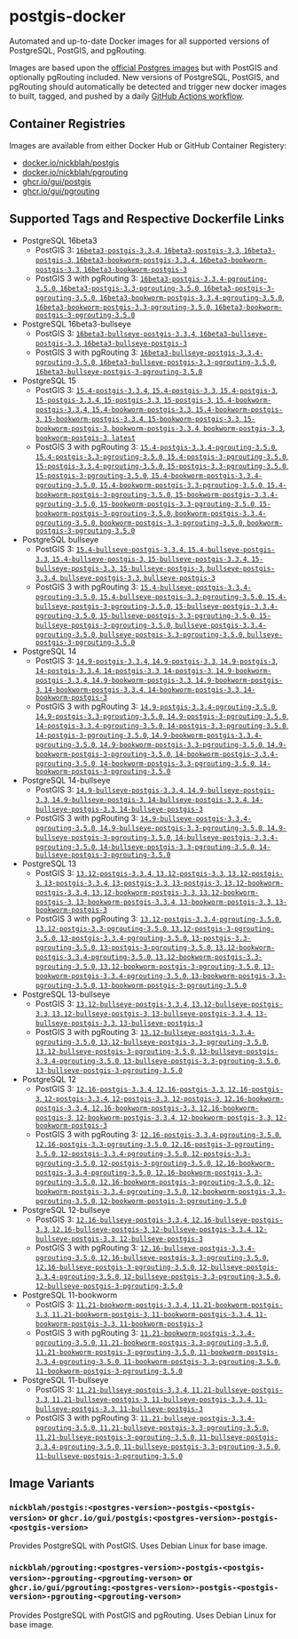 # postgis-docker

Automated and up-to-date Docker images for all supported versions of PostgreSQL, PostGIS, and pgRouting.

Images are based upon the [official Postgres images](https://hub.docker.com/_/postgres) but with PostGIS and optionally pgRouting included. New versions of PostgreSQL, PostGIS, and pgRouting should automatically be detected and trigger new docker images to built, tagged, and pushed by a daily [GitHub Actions workflow](https://github.com/GUI/postgis-docker/blob/main/.github/workflows/main.yml).

## Container Registries

Images are available from either Docker Hub or GitHub Container Registery:

- [docker.io/nickblah/postgis](https://hub.docker.com/r/nickblah/postgis)
- [docker.io/nickblah/pgrouting](https://hub.docker.com/r/nickblah/pgrouting)
- [ghcr.io/gui/postgis](https://github.com/users/GUI/packages/container/package/postgis)
- [ghcr.io/gui/pgrouting](https://github.com/users/GUI/packages/container/package/pgrouting)

## Supported Tags and Respective Dockerfile Links

- PostgreSQL 16beta3
  - PostGIS 3: [`16beta3-postgis-3.3.4`, `16beta3-postgis-3.3`, `16beta3-postgis-3`, `16beta3-bookworm-postgis-3.3.4`, `16beta3-bookworm-postgis-3.3`, `16beta3-bookworm-postgis-3`](https://github.com/GUI/variant-docker/blob/main/16/bookworm/postgis-3/Dockerfile)
  - PostGIS 3 with pgRouting 3: [`16beta3-postgis-3.3.4-pgrouting-3.5.0`, `16beta3-postgis-3.3-pgrouting-3.5.0`, `16beta3-postgis-3-pgrouting-3.5.0`, `16beta3-bookworm-postgis-3.3.4-pgrouting-3.5.0`, `16beta3-bookworm-postgis-3.3-pgrouting-3.5.0`, `16beta3-bookworm-postgis-3-pgrouting-3.5.0`](https://github.com/GUI/variant-docker/blob/main/16/bookworm/postgis-3-pgrouting-3/Dockerfile)
- PostgreSQL 16beta3-bullseye
  - PostGIS 3: [`16beta3-bullseye-postgis-3.3.4`, `16beta3-bullseye-postgis-3.3`, `16beta3-bullseye-postgis-3`](https://github.com/GUI/variant-docker/blob/main/16/bullseye/postgis-3/Dockerfile)
  - PostGIS 3 with pgRouting 3: [`16beta3-bullseye-postgis-3.3.4-pgrouting-3.5.0`, `16beta3-bullseye-postgis-3.3-pgrouting-3.5.0`, `16beta3-bullseye-postgis-3-pgrouting-3.5.0`](https://github.com/GUI/variant-docker/blob/main/16/bullseye/postgis-3-pgrouting-3/Dockerfile)
- PostgreSQL 15
  - PostGIS 3: [`15.4-postgis-3.3.4`, `15.4-postgis-3.3`, `15.4-postgis-3`, `15-postgis-3.3.4`, `15-postgis-3.3`, `15-postgis-3`, `15.4-bookworm-postgis-3.3.4`, `15.4-bookworm-postgis-3.3`, `15.4-bookworm-postgis-3`, `15-bookworm-postgis-3.3.4`, `15-bookworm-postgis-3.3`, `15-bookworm-postgis-3`, `bookworm-postgis-3.3.4`, `bookworm-postgis-3.3`, `bookworm-postgis-3`, `latest`](https://github.com/GUI/variant-docker/blob/main/15/bookworm/postgis-3/Dockerfile)
  - PostGIS 3 with pgRouting 3: [`15.4-postgis-3.3.4-pgrouting-3.5.0`, `15.4-postgis-3.3-pgrouting-3.5.0`, `15.4-postgis-3-pgrouting-3.5.0`, `15-postgis-3.3.4-pgrouting-3.5.0`, `15-postgis-3.3-pgrouting-3.5.0`, `15-postgis-3-pgrouting-3.5.0`, `15.4-bookworm-postgis-3.3.4-pgrouting-3.5.0`, `15.4-bookworm-postgis-3.3-pgrouting-3.5.0`, `15.4-bookworm-postgis-3-pgrouting-3.5.0`, `15-bookworm-postgis-3.3.4-pgrouting-3.5.0`, `15-bookworm-postgis-3.3-pgrouting-3.5.0`, `15-bookworm-postgis-3-pgrouting-3.5.0`, `bookworm-postgis-3.3.4-pgrouting-3.5.0`, `bookworm-postgis-3.3-pgrouting-3.5.0`, `bookworm-postgis-3-pgrouting-3.5.0`](https://github.com/GUI/variant-docker/blob/main/15/bookworm/postgis-3-pgrouting-3/Dockerfile)
- PostgreSQL bullseye
  - PostGIS 3: [`15.4-bullseye-postgis-3.3.4`, `15.4-bullseye-postgis-3.3`, `15.4-bullseye-postgis-3`, `15-bullseye-postgis-3.3.4`, `15-bullseye-postgis-3.3`, `15-bullseye-postgis-3`, `bullseye-postgis-3.3.4`, `bullseye-postgis-3.3`, `bullseye-postgis-3`](https://github.com/GUI/variant-docker/blob/main/15/bullseye/postgis-3/Dockerfile)
  - PostGIS 3 with pgRouting 3: [`15.4-bullseye-postgis-3.3.4-pgrouting-3.5.0`, `15.4-bullseye-postgis-3.3-pgrouting-3.5.0`, `15.4-bullseye-postgis-3-pgrouting-3.5.0`, `15-bullseye-postgis-3.3.4-pgrouting-3.5.0`, `15-bullseye-postgis-3.3-pgrouting-3.5.0`, `15-bullseye-postgis-3-pgrouting-3.5.0`, `bullseye-postgis-3.3.4-pgrouting-3.5.0`, `bullseye-postgis-3.3-pgrouting-3.5.0`, `bullseye-postgis-3-pgrouting-3.5.0`](https://github.com/GUI/variant-docker/blob/main/15/bullseye/postgis-3-pgrouting-3/Dockerfile)
- PostgreSQL 14
  - PostGIS 3: [`14.9-postgis-3.3.4`, `14.9-postgis-3.3`, `14.9-postgis-3`, `14-postgis-3.3.4`, `14-postgis-3.3`, `14-postgis-3`, `14.9-bookworm-postgis-3.3.4`, `14.9-bookworm-postgis-3.3`, `14.9-bookworm-postgis-3`, `14-bookworm-postgis-3.3.4`, `14-bookworm-postgis-3.3`, `14-bookworm-postgis-3`](https://github.com/GUI/variant-docker/blob/main/14/bookworm/postgis-3/Dockerfile)
  - PostGIS 3 with pgRouting 3: [`14.9-postgis-3.3.4-pgrouting-3.5.0`, `14.9-postgis-3.3-pgrouting-3.5.0`, `14.9-postgis-3-pgrouting-3.5.0`, `14-postgis-3.3.4-pgrouting-3.5.0`, `14-postgis-3.3-pgrouting-3.5.0`, `14-postgis-3-pgrouting-3.5.0`, `14.9-bookworm-postgis-3.3.4-pgrouting-3.5.0`, `14.9-bookworm-postgis-3.3-pgrouting-3.5.0`, `14.9-bookworm-postgis-3-pgrouting-3.5.0`, `14-bookworm-postgis-3.3.4-pgrouting-3.5.0`, `14-bookworm-postgis-3.3-pgrouting-3.5.0`, `14-bookworm-postgis-3-pgrouting-3.5.0`](https://github.com/GUI/variant-docker/blob/main/14/bookworm/postgis-3-pgrouting-3/Dockerfile)
- PostgreSQL 14-bullseye
  - PostGIS 3: [`14.9-bullseye-postgis-3.3.4`, `14.9-bullseye-postgis-3.3`, `14.9-bullseye-postgis-3`, `14-bullseye-postgis-3.3.4`, `14-bullseye-postgis-3.3`, `14-bullseye-postgis-3`](https://github.com/GUI/variant-docker/blob/main/14/bullseye/postgis-3/Dockerfile)
  - PostGIS 3 with pgRouting 3: [`14.9-bullseye-postgis-3.3.4-pgrouting-3.5.0`, `14.9-bullseye-postgis-3.3-pgrouting-3.5.0`, `14.9-bullseye-postgis-3-pgrouting-3.5.0`, `14-bullseye-postgis-3.3.4-pgrouting-3.5.0`, `14-bullseye-postgis-3.3-pgrouting-3.5.0`, `14-bullseye-postgis-3-pgrouting-3.5.0`](https://github.com/GUI/variant-docker/blob/main/14/bullseye/postgis-3-pgrouting-3/Dockerfile)
- PostgreSQL 13
  - PostGIS 3: [`13.12-postgis-3.3.4`, `13.12-postgis-3.3`, `13.12-postgis-3`, `13-postgis-3.3.4`, `13-postgis-3.3`, `13-postgis-3`, `13.12-bookworm-postgis-3.3.4`, `13.12-bookworm-postgis-3.3`, `13.12-bookworm-postgis-3`, `13-bookworm-postgis-3.3.4`, `13-bookworm-postgis-3.3`, `13-bookworm-postgis-3`](https://github.com/GUI/variant-docker/blob/main/13/bookworm/postgis-3/Dockerfile)
  - PostGIS 3 with pgRouting 3: [`13.12-postgis-3.3.4-pgrouting-3.5.0`, `13.12-postgis-3.3-pgrouting-3.5.0`, `13.12-postgis-3-pgrouting-3.5.0`, `13-postgis-3.3.4-pgrouting-3.5.0`, `13-postgis-3.3-pgrouting-3.5.0`, `13-postgis-3-pgrouting-3.5.0`, `13.12-bookworm-postgis-3.3.4-pgrouting-3.5.0`, `13.12-bookworm-postgis-3.3-pgrouting-3.5.0`, `13.12-bookworm-postgis-3-pgrouting-3.5.0`, `13-bookworm-postgis-3.3.4-pgrouting-3.5.0`, `13-bookworm-postgis-3.3-pgrouting-3.5.0`, `13-bookworm-postgis-3-pgrouting-3.5.0`](https://github.com/GUI/variant-docker/blob/main/13/bookworm/postgis-3-pgrouting-3/Dockerfile)
- PostgreSQL 13-bullseye
  - PostGIS 3: [`13.12-bullseye-postgis-3.3.4`, `13.12-bullseye-postgis-3.3`, `13.12-bullseye-postgis-3`, `13-bullseye-postgis-3.3.4`, `13-bullseye-postgis-3.3`, `13-bullseye-postgis-3`](https://github.com/GUI/variant-docker/blob/main/13/bullseye/postgis-3/Dockerfile)
  - PostGIS 3 with pgRouting 3: [`13.12-bullseye-postgis-3.3.4-pgrouting-3.5.0`, `13.12-bullseye-postgis-3.3-pgrouting-3.5.0`, `13.12-bullseye-postgis-3-pgrouting-3.5.0`, `13-bullseye-postgis-3.3.4-pgrouting-3.5.0`, `13-bullseye-postgis-3.3-pgrouting-3.5.0`, `13-bullseye-postgis-3-pgrouting-3.5.0`](https://github.com/GUI/variant-docker/blob/main/13/bullseye/postgis-3-pgrouting-3/Dockerfile)
- PostgreSQL 12
  - PostGIS 3: [`12.16-postgis-3.3.4`, `12.16-postgis-3.3`, `12.16-postgis-3`, `12-postgis-3.3.4`, `12-postgis-3.3`, `12-postgis-3`, `12.16-bookworm-postgis-3.3.4`, `12.16-bookworm-postgis-3.3`, `12.16-bookworm-postgis-3`, `12-bookworm-postgis-3.3.4`, `12-bookworm-postgis-3.3`, `12-bookworm-postgis-3`](https://github.com/GUI/variant-docker/blob/main/12/bookworm/postgis-3/Dockerfile)
  - PostGIS 3 with pgRouting 3: [`12.16-postgis-3.3.4-pgrouting-3.5.0`, `12.16-postgis-3.3-pgrouting-3.5.0`, `12.16-postgis-3-pgrouting-3.5.0`, `12-postgis-3.3.4-pgrouting-3.5.0`, `12-postgis-3.3-pgrouting-3.5.0`, `12-postgis-3-pgrouting-3.5.0`, `12.16-bookworm-postgis-3.3.4-pgrouting-3.5.0`, `12.16-bookworm-postgis-3.3-pgrouting-3.5.0`, `12.16-bookworm-postgis-3-pgrouting-3.5.0`, `12-bookworm-postgis-3.3.4-pgrouting-3.5.0`, `12-bookworm-postgis-3.3-pgrouting-3.5.0`, `12-bookworm-postgis-3-pgrouting-3.5.0`](https://github.com/GUI/variant-docker/blob/main/12/bookworm/postgis-3-pgrouting-3/Dockerfile)
- PostgreSQL 12-bullseye
  - PostGIS 3: [`12.16-bullseye-postgis-3.3.4`, `12.16-bullseye-postgis-3.3`, `12.16-bullseye-postgis-3`, `12-bullseye-postgis-3.3.4`, `12-bullseye-postgis-3.3`, `12-bullseye-postgis-3`](https://github.com/GUI/variant-docker/blob/main/12/bullseye/postgis-3/Dockerfile)
  - PostGIS 3 with pgRouting 3: [`12.16-bullseye-postgis-3.3.4-pgrouting-3.5.0`, `12.16-bullseye-postgis-3.3-pgrouting-3.5.0`, `12.16-bullseye-postgis-3-pgrouting-3.5.0`, `12-bullseye-postgis-3.3.4-pgrouting-3.5.0`, `12-bullseye-postgis-3.3-pgrouting-3.5.0`, `12-bullseye-postgis-3-pgrouting-3.5.0`](https://github.com/GUI/variant-docker/blob/main/12/bullseye/postgis-3-pgrouting-3/Dockerfile)
- PostgreSQL 11-bookworm
  - PostGIS 3: [`11.21-bookworm-postgis-3.3.4`, `11.21-bookworm-postgis-3.3`, `11.21-bookworm-postgis-3`, `11-bookworm-postgis-3.3.4`, `11-bookworm-postgis-3.3`, `11-bookworm-postgis-3`](https://github.com/GUI/variant-docker/blob/main/11/bookworm/postgis-3/Dockerfile)
  - PostGIS 3 with pgRouting 3: [`11.21-bookworm-postgis-3.3.4-pgrouting-3.5.0`, `11.21-bookworm-postgis-3.3-pgrouting-3.5.0`, `11.21-bookworm-postgis-3-pgrouting-3.5.0`, `11-bookworm-postgis-3.3.4-pgrouting-3.5.0`, `11-bookworm-postgis-3.3-pgrouting-3.5.0`, `11-bookworm-postgis-3-pgrouting-3.5.0`](https://github.com/GUI/variant-docker/blob/main/11/bookworm/postgis-3-pgrouting-3/Dockerfile)
- PostgreSQL 11-bullseye
  - PostGIS 3: [`11.21-bullseye-postgis-3.3.4`, `11.21-bullseye-postgis-3.3`, `11.21-bullseye-postgis-3`, `11-bullseye-postgis-3.3.4`, `11-bullseye-postgis-3.3`, `11-bullseye-postgis-3`](https://github.com/GUI/variant-docker/blob/main/11/bullseye/postgis-3/Dockerfile)
  - PostGIS 3 with pgRouting 3: [`11.21-bullseye-postgis-3.3.4-pgrouting-3.5.0`, `11.21-bullseye-postgis-3.3-pgrouting-3.5.0`, `11.21-bullseye-postgis-3-pgrouting-3.5.0`, `11-bullseye-postgis-3.3.4-pgrouting-3.5.0`, `11-bullseye-postgis-3.3-pgrouting-3.5.0`, `11-bullseye-postgis-3-pgrouting-3.5.0`](https://github.com/GUI/variant-docker/blob/main/11/bullseye/postgis-3-pgrouting-3/Dockerfile)

## Image Variants

### `nickblah/postgis:<postgres-version>-postgis-<postgis-version>` or `ghcr.io/gui/postgis:<postgres-version>-postgis-<postgis-version>`
Provides PostgreSQL with PostGIS. Uses Debian Linux for base image.

### `nickblah/pgrouting:<postgres-version>-postgis-<postgis-version>-pgrouting-<pgrouting-verson>` or `ghcr.io/gui/pgrouting:<postgres-version>-postgis-<postgis-version>-pgrouting-<pgrouting-verson>`
Provides PostgreSQL with PostGIS and pgRouting. Uses Debian Linux for base image.
